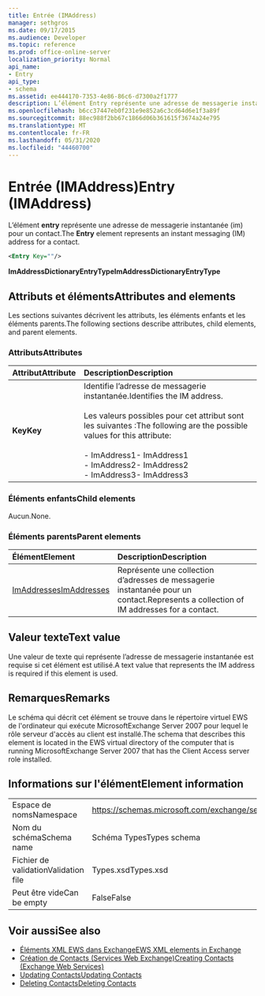 ```yaml
---
title: Entrée (IMAddress)
manager: sethgros
ms.date: 09/17/2015
ms.audience: Developer
ms.topic: reference
ms.prod: office-online-server
localization_priority: Normal
api_name:
- Entry
api_type:
- schema
ms.assetid: ee444170-7353-4e86-86c6-d7300a2f1777
description: L’élément Entry représente une adresse de messagerie instantanée (IM) pour un contact.
ms.openlocfilehash: b6cc37447eb0f231e9e852a6c3cd64d6e1f3a89f
ms.sourcegitcommit: 88ec988f2bb67c1866d06b361615f3674a24e795
ms.translationtype: MT
ms.contentlocale: fr-FR
ms.lasthandoff: 05/31/2020
ms.locfileid: "44460700"
---
```

# <a name="entry-imaddress"></a><span data-ttu-id="16d50-103">Entrée (IMAddress)</span><span class="sxs-lookup"><span data-stu-id="16d50-103">Entry (IMAddress)</span></span>

<span data-ttu-id="16d50-104">L’élément **entry** représente une adresse de messagerie instantanée (im) pour un contact.</span><span class="sxs-lookup"><span data-stu-id="16d50-104">The **Entry** element represents an instant messaging (IM) address for a contact.</span></span> 
  
```xml
<Entry Key=""/>
```

 <span data-ttu-id="16d50-105">**ImAddressDictionaryEntryType**</span><span class="sxs-lookup"><span data-stu-id="16d50-105">**ImAddressDictionaryEntryType**</span></span>
## <a name="attributes-and-elements"></a><span data-ttu-id="16d50-106">Attributs et éléments</span><span class="sxs-lookup"><span data-stu-id="16d50-106">Attributes and elements</span></span>

<span data-ttu-id="16d50-107">Les sections suivantes décrivent les attributs, les éléments enfants et les éléments parents.</span><span class="sxs-lookup"><span data-stu-id="16d50-107">The following sections describe attributes, child elements, and parent elements.</span></span>
  
### <a name="attributes"></a><span data-ttu-id="16d50-108">Attributs</span><span class="sxs-lookup"><span data-stu-id="16d50-108">Attributes</span></span>

|<span data-ttu-id="16d50-109">**Attribut**</span><span class="sxs-lookup"><span data-stu-id="16d50-109">**Attribute**</span></span>|<span data-ttu-id="16d50-110">**Description**</span><span class="sxs-lookup"><span data-stu-id="16d50-110">**Description**</span></span>|
|:-----|:-----|
|<span data-ttu-id="16d50-111">**Key**</span><span class="sxs-lookup"><span data-stu-id="16d50-111">**Key**</span></span> <br/> | <span data-ttu-id="16d50-112">Identifie l’adresse de messagerie instantanée.</span><span class="sxs-lookup"><span data-stu-id="16d50-112">Identifies the IM address.</span></span><br/><br/><span data-ttu-id="16d50-113">Les valeurs possibles pour cet attribut sont les suivantes :</span><span class="sxs-lookup"><span data-stu-id="16d50-113">The following are the possible values for this attribute:</span></span><br/><br/><span data-ttu-id="16d50-114">- ImAddress1</span><span class="sxs-lookup"><span data-stu-id="16d50-114">-  ImAddress1</span></span>  <br/><span data-ttu-id="16d50-115">- ImAddress2</span><span class="sxs-lookup"><span data-stu-id="16d50-115">-  ImAddress2</span></span>  <br/><span data-ttu-id="16d50-116">- ImAddress3</span><span class="sxs-lookup"><span data-stu-id="16d50-116">-  ImAddress3</span></span>  <br/> |
   
### <a name="child-elements"></a><span data-ttu-id="16d50-117">Éléments enfants</span><span class="sxs-lookup"><span data-stu-id="16d50-117">Child elements</span></span>

<span data-ttu-id="16d50-118">Aucun.</span><span class="sxs-lookup"><span data-stu-id="16d50-118">None.</span></span>
  
### <a name="parent-elements"></a><span data-ttu-id="16d50-119">Éléments parents</span><span class="sxs-lookup"><span data-stu-id="16d50-119">Parent elements</span></span>

|<span data-ttu-id="16d50-120">**Élément**</span><span class="sxs-lookup"><span data-stu-id="16d50-120">**Element**</span></span>|<span data-ttu-id="16d50-121">**Description**</span><span class="sxs-lookup"><span data-stu-id="16d50-121">**Description**</span></span>|
|:-----|:-----|
|[<span data-ttu-id="16d50-122">ImAddresses</span><span class="sxs-lookup"><span data-stu-id="16d50-122">ImAddresses</span></span>](imaddresses.md) <br/> |<span data-ttu-id="16d50-123">Représente une collection d’adresses de messagerie instantanée pour un contact.</span><span class="sxs-lookup"><span data-stu-id="16d50-123">Represents a collection of IM addresses for a contact.</span></span>  <br/> |
   
## <a name="text-value"></a><span data-ttu-id="16d50-124">Valeur texte</span><span class="sxs-lookup"><span data-stu-id="16d50-124">Text value</span></span>

<span data-ttu-id="16d50-125">Une valeur de texte qui représente l’adresse de messagerie instantanée est requise si cet élément est utilisé.</span><span class="sxs-lookup"><span data-stu-id="16d50-125">A text value that represents the IM address is required if this element is used.</span></span>
  
## <a name="remarks"></a><span data-ttu-id="16d50-126">Remarques</span><span class="sxs-lookup"><span data-stu-id="16d50-126">Remarks</span></span>

<span data-ttu-id="16d50-127">Le schéma qui décrit cet élément se trouve dans le répertoire virtuel EWS de l'ordinateur qui exécute MicrosoftExchange Server 2007 pour lequel le rôle serveur d'accès au client est installé.</span><span class="sxs-lookup"><span data-stu-id="16d50-127">The schema that describes this element is located in the EWS virtual directory of the computer that is running MicrosoftExchange Server 2007 that has the Client Access server role installed.</span></span>
  
## <a name="element-information"></a><span data-ttu-id="16d50-128">Informations sur l'élément</span><span class="sxs-lookup"><span data-stu-id="16d50-128">Element information</span></span>

|||
|:-----|:-----|
|<span data-ttu-id="16d50-129">Espace de noms</span><span class="sxs-lookup"><span data-stu-id="16d50-129">Namespace</span></span>  <br/> |https://schemas.microsoft.com/exchange/services/2006/types  <br/> |
|<span data-ttu-id="16d50-130">Nom du schéma</span><span class="sxs-lookup"><span data-stu-id="16d50-130">Schema name</span></span>  <br/> |<span data-ttu-id="16d50-131">Schéma Types</span><span class="sxs-lookup"><span data-stu-id="16d50-131">Types schema</span></span>  <br/> |
|<span data-ttu-id="16d50-132">Fichier de validation</span><span class="sxs-lookup"><span data-stu-id="16d50-132">Validation file</span></span>  <br/> |<span data-ttu-id="16d50-133">Types.xsd</span><span class="sxs-lookup"><span data-stu-id="16d50-133">Types.xsd</span></span>  <br/> |
|<span data-ttu-id="16d50-134">Peut être vide</span><span class="sxs-lookup"><span data-stu-id="16d50-134">Can be empty</span></span>  <br/> |<span data-ttu-id="16d50-135">False</span><span class="sxs-lookup"><span data-stu-id="16d50-135">False</span></span>  <br/> |
   
## <a name="see-also"></a><span data-ttu-id="16d50-136">Voir aussi</span><span class="sxs-lookup"><span data-stu-id="16d50-136">See also</span></span>

- [<span data-ttu-id="16d50-137">Éléments XML EWS dans Exchange</span><span class="sxs-lookup"><span data-stu-id="16d50-137">EWS XML elements in Exchange</span></span>](ews-xml-elements-in-exchange.md)
- [<span data-ttu-id="16d50-138">Création de Contacts (Services Web Exchange)</span><span class="sxs-lookup"><span data-stu-id="16d50-138">Creating Contacts (Exchange Web Services)</span></span>](https://msdn.microsoft.com/library/4845917e-70d1-481c-bbd7-011ec6571789%28Office.15%29.aspx)  
- [<span data-ttu-id="16d50-139">Updating Contacts</span><span class="sxs-lookup"><span data-stu-id="16d50-139">Updating Contacts</span></span>](https://msdn.microsoft.com/library/9a865953-b94a-4229-b632-2dee433314be%28Office.15%29.aspx)  
- [<span data-ttu-id="16d50-140">Deleting Contacts</span><span class="sxs-lookup"><span data-stu-id="16d50-140">Deleting Contacts</span></span>](https://msdn.microsoft.com/library/fcc3dc84-cd3e-455e-a1a7-ae6921c9b588%28Office.15%29.aspx)

